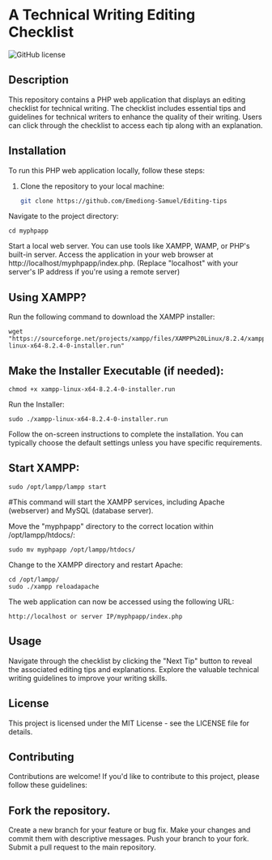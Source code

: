 # A Technical Writing Editing Checklist

![GitHub license](https://img.shields.io/badge/license-MIT-blue.svg)

## Description

This repository contains a PHP web application that displays an editing checklist for technical writing. The checklist includes essential tips and guidelines for technical writers to enhance the quality of their writing. Users can click through the checklist to access each tip along with an explanation.

## Installation

To run this PHP web application locally, follow these steps:

1. Clone the repository to your local machine:

   ```bash
   git clone https://github.com/Emediong-Samuel/Editing-tips

Navigate to the project directory:
```
cd myphpapp
```
Start a local web server. You can use tools like XAMPP, WAMP, or PHP's built-in server.
Access the application in your web browser at http://localhost/myphpapp/index.php. (Replace "localhost" with your server's IP address if you're using a remote server)

## Using XAMPP?
Run the following command to download the XAMPP installer:
```
wget "https://sourceforge.net/projects/xampp/files/XAMPP%20Linux/8.2.4/xampp-linux-x64-8.2.4-0-installer.run"
```
## Make the Installer Executable (if needed):
```
chmod +x xampp-linux-x64-8.2.4-0-installer.run
```
Run the Installer:
```
sudo ./xampp-linux-x64-8.2.4-0-installer.run
```
Follow the on-screen instructions to complete the installation. You can typically choose the default settings unless you have specific requirements.

## Start XAMPP:
```
sudo /opt/lampp/lampp start
```
#This command will start the XAMPP services, including Apache (webserver) and MySQL (database server).

Move the "myphpapp" directory to the correct location within /opt/lampp/htdocs/:
```
sudo mv myphpapp /opt/lampp/htdocs/
```
Change to the XAMPP directory and restart Apache:
```
cd /opt/lampp/
sudo ./xampp reloadapache
```
The web application can now be accessed using the following URL:
```
http://localhost or server IP/myphpapp/index.php
```
## Usage
Navigate through the checklist by clicking the "Next Tip" button to reveal the associated editing tips and explanations. Explore the valuable technical writing guidelines to improve your writing skills.

## License
This project is licensed under the MIT License - see the LICENSE file for details.

## Contributing
Contributions are welcome! If you'd like to contribute to this project, please follow these guidelines:

## Fork the repository.
Create a new branch for your feature or bug fix.
Make your changes and commit them with descriptive messages.
Push your branch to your fork.
Submit a pull request to the main repository.
